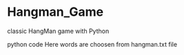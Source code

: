  # Hangman_Game
classic HangMan game with Python


python code 
Here words are choosen from hangman.txt file

